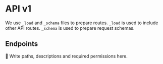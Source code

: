 # API v1

We use `_load` and `_schema` files to prepare routes.
`_load` is used to include other API routes.
`_schema` is used to prepare request schemas.

## Endpoints
📝 Write paths, descriptions and required permissions here.